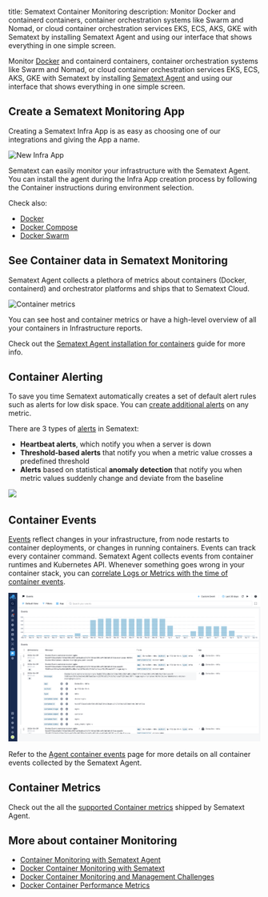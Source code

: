 title: Sematext Container Monitoring
description: Monitor Docker and containerd containers, container orchestration systems like Swarm and Nomad, or cloud container orchestration services EKS, ECS, AKS, GKE with Sematext by installing Sematext Agent and using our interface that shows everything in one simple screen.

Monitor [Docker](https://www.docker.com/) and containerd containers, container orchestration systems like Swarm and Nomad, or cloud container orchestration services EKS, ECS, AKS, GKE with Sematext by installing [Sematext Agent](https://sematext.com/docs/agents/sematext-agent/) and using our interface that shows everything in one simple screen.

## Create a Sematext Monitoring App
Creating a Sematext Infra App is as easy as choosing one of our integrations and giving the App a name.

![New Infra App](../images/monitoring/new-infra-app-env.gif)

Sematext can easily monitor your infrastructure with the Sematext Agent. You can install the agent during the Infra App creation process by following the Container instructions during environment selection.

Check also:

- [Docker](../agents/sematext-agent/containers/installation/#docker)
- [Docker Compose](../agents/sematext-agent/containers/installation/#docker-compose)
- [Docker Swarm](../agents/sematext-agent/containers/installation/#docker-swarm-enterprise)

## See Container data in Sematext Monitoring
Sematext Agent collects a plethora of metrics about containers (Docker, containerd) and orchestrator platforms and ships that to Sematext Cloud.

![Container metrics](../images/monitoring/infra-containers-metrics.gif)

You can see host and container metrics or have a high-level overview of all your containers in Infrastructure reports.

Check out the [Sematext Agent installation for containers](../agents/sematext-agent/containers/installation) guide for more info.

## Container Alerting
To save you time Sematext automatically creates a set of default alert rules such as alerts for low disk space. You can [create additional alerts](../alerts) on any metric.

There are 3 types of [alerts](../alerts) in Sematext:

- **Heartbeat alerts**, which notify you when a server is down
- **Threshold-based alerts** that notify you when a metric value crosses a predefined threshold
- **Alerts** based on statistical **anomaly detection** that notify you when metric values suddenly change and deviate from the baseline

![](https://sematext.com/wp-content/uploads/2021/01/docker-container-alerts-min.gif)

## Container Events

[Events](../events/) reflect changes in your infrastructure, from node restarts to container deployments, or changes in running containers. Events can track every container command. Sematext Agent collects events from container runtimes and Kubernetes API. Whenever something goes wrong in your container stack, you can [correlate Logs or Metrics with the time of container events](../events/correlation/).

![Container Events](../images/monitoring/container-events.png)

Refer to the [Agent container events](https://sematext.com/docs/agents/sematext-agent/events/#container-events) page for more details on all container events collected by the Sematext Agent.

## Container Metrics 

Check out the all the [supported Container metrics](https://sematext.com/docs/agents/sematext-agent/containers/metrics/) shipped by Sematext Agent.

## More about container Monitoring
* [Container Monitoring with Sematext Agent](../agents/sematext-agent/)
* [Docker Container Monitoring with Sematext](https://sematext.com/blog/docker-container-monitoring-with-sematext/)
* [Docker Container Monitoring and Management Challenges](https://sematext.com/blog/docker-container-monitoring-management-challenges/)
* [Docker Container Performance Metrics](https://sematext.com/blog/top-docker-metrics-to-watch/)

